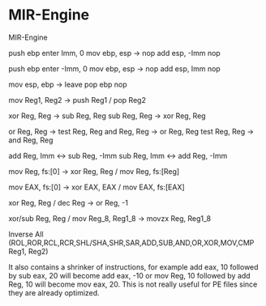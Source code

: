 # MIR-Engine
MIR-Engine


push ebp                        enter Imm, 0
mov ebp, esp               ->   nop
add esp, -Imm                   nop
 
push ebp                        enter -Imm, 0
mov ebp, esp               ->   nop
add esp, Imm                    nop
 
mov esp, ebp               ->   leave
pop ebp                         nop
 
mov Reg1, Reg2             ->   push Reg1  /  pop Reg2
 
xor Reg, Reg               ->   sub Reg, Reg
sub Reg, Reg               ->   xor Reg, Reg
 
or Reg, Reg                ->   test Reg, Reg
and Reg, Reg               ->   or Reg, Reg
test Reg, Reg              ->   and Reg, Reg
 
add Reg, Imm              <->   sub Reg, -Imm
sub Reg, Imm              <->   add Reg, -Imm
 
mov Reg, fs:[0]            ->   xor Reg, Reg  /  mov Reg, fs:[Reg]
 
mov EAX, fs:[0]            ->   xor EAX, EAX  /  mov EAX, fs:[EAX]
 
xor Reg, Reg  /  dec Reg   ->   or Reg, -1
 
xor/sub Reg, Reg  /  mov Reg_8, Reg1_8  ->   movzx Reg, Reg1_8
 
Inverse All (ROL,ROR,RCL,RCR,SHL/SHA,SHR,SAR,ADD,SUB,AND,OR,XOR,MOV,CMP Reg1, Reg2)
 
It also contains a shrinker of instructions, for example add eax, 10 followed by sub eax, 20 will become add eax, -10 or mov Reg, 10 followed by add Reg, 10 will become mov eax, 20.
This is not really useful for PE files since they are already optimized.

